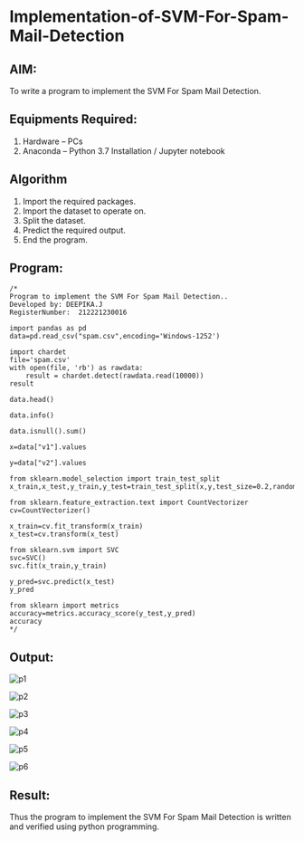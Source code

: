# Implementation-of-SVM-For-Spam-Mail-Detection

## AIM:
To write a program to implement the SVM For Spam Mail Detection.

## Equipments Required:
1. Hardware – PCs
2. Anaconda – Python 3.7 Installation / Jupyter notebook

## Algorithm
1. Import the required packages.
2. Import the dataset to operate on.
3. Split the dataset.
4. Predict the required output.
5. End the program. 

## Program:
```
/*
Program to implement the SVM For Spam Mail Detection..
Developed by: DEEPIKA.J
RegisterNumber:  212221230016

import pandas as pd
data=pd.read_csv("spam.csv",encoding='Windows-1252')

import chardet
file='spam.csv'
with open(file, 'rb') as rawdata:
    result = chardet.detect(rawdata.read(10000))
result

data.head()

data.info()

data.isnull().sum()

x=data["v1"].values

y=data["v2"].values

from sklearn.model_selection import train_test_split
x_train,x_test,y_train,y_test=train_test_split(x,y,test_size=0.2,random_state=0)

from sklearn.feature_extraction.text import CountVectorizer 
cv=CountVectorizer()

x_train=cv.fit_transform(x_train)
x_test=cv.transform(x_test)

from sklearn.svm import SVC
svc=SVC()
svc.fit(x_train,y_train)

y_pred=svc.predict(x_test)
y_pred

from sklearn import metrics
accuracy=metrics.accuracy_score(y_test,y_pred)
accuracy
*/
```

## Output:

![p1](https://user-images.githubusercontent.com/94747031/203760640-cfad6efe-a694-45e4-acf6-35c2167dca43.png)

![p2](https://user-images.githubusercontent.com/94747031/203760987-ff9ea748-fd5c-41ca-98f0-4adfd963741c.png)


![p3](https://user-images.githubusercontent.com/94747031/203760751-0dfbe925-f505-480c-9bd1-9a4e1d0002b4.png)

![p4](https://user-images.githubusercontent.com/94747031/203760863-320a89cc-9e39-4249-82ad-875bd4bef18a.png)

![p5](https://user-images.githubusercontent.com/94747031/203760907-46b349c1-bedd-474f-a26d-b1d8956f8cb6.png)

![p6](https://user-images.githubusercontent.com/94747031/203760949-aee3c034-68cf-4be8-9978-636c3ea3d335.png)


## Result:
Thus the program to implement the SVM For Spam Mail Detection is written and verified using python programming.
